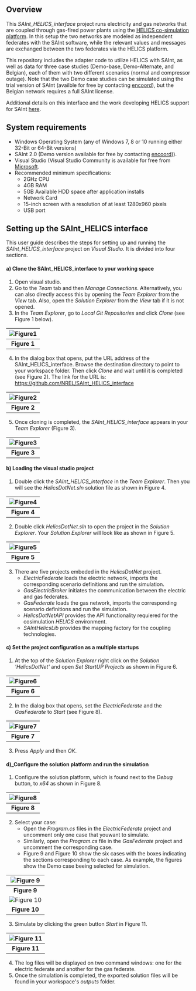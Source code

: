 ## Overview

This *SAInt_HELICS_interface* project runs electricity and gas networks that are coupled through gas-fired power plants using the [HELICS co-simulation platform](https://docs.helics.org/en/latest/). In this setup the two networks are modeled as independent federates with the SAInt software, while the relevant values and messages are exchanged between the two federates via the HELICS platform. 

This repository includes the adapter code to utilize HELICS with SAInt, as well as data for three case studies (Demo-base, Demo-Alternate, and Belgian), each of them with two different scenarios (normal and compressor outage). Note that the two Demo case studies can be simulated using the trial version of SAInt (availble for free by contacting [encoord](https://www.encoord.com/ContactUs.html)), but the Belgian network requires a full SAInt license. 

Additional details on this interface and the work developing HELICS support for SAInt [here](https://www.encoord.com/CaseStudyHELICS.html#top).  

## System requirements 

   - Windows Operating System (any of Windows 7, 8 or 10 running either 32-Bit or 64-Bit versions)
   - SAInt 2.0 (Demo version available for free by contacting [encoord](https://www.encoord.com/ContactUs.html))).
   - Visual Studio (Visual Studio Community is available for free from [Microsoft](https://visualstudio.microsoft.com/free-developer-offers/).
   - Recommended minimum specifications:
      - 2GHz CPU
      - 4GB RAM
      - 5GB Available HDD space after application installs
      - Network Card
      - 15-inch screen with a resolution of at least 1280x960 pixels
      - USB port

## Setting up the SAInt_HELICS interface 

This user guide describes the steps for setting up and running the *SAInt_HELICS_interface* project on *Visual Studio*. It is divided into four sections.

#### a) Clone the SAInt_HELICS_interface to your working space
  1. Open visual studio.
  2. Go to the *Team* tab and then *Manage Connections*. Alternatively, you can also directly access this by opening the *Team Explorer* from the *View* tab. Also, open the *Solution Explorer* from the *View* tab if it is not opened.
  3. In the *Team Explorer*, go to *Local Git Repositories* and click *Clone* (see Figure 1 below).
     
   |![Figure1](ReadMeImages/Figure1.png)| 
   |:--:|
   |<b>Figure 1</b>|

  4. In the dialog box that opens, put the URL address of the SAInt_HELICS_interface. Browse the destination directory to point to your workspace folder. Then click *Clone* and wait until it is completed (see Figure 2). The link for the URL is: https://github.com/NREL/SAInt_HELICS_interface
     
   |![Figure2](ReadMeImages/Figure2.png)|
   |:--:|
   |<b>Figure 2</b>|

  5. Once cloning is completed, the *SAInt_HELICS_interface* appears in your *Team Explorer* (Figure 3). 
     
   |![Figure3](ReadMeImages/Figure3.png)|
   |:--:|
   |<b>Figure 3</b>|
   
#### b) Loading the visual studio project 
  1. Double click the *SAInt_HELICS_interface* in the *Team Explorer*. Then you will see the *HelicsDotNet.sln* solution file as shown in Figure 4.

   |![Figure4](ReadMeImages/Figure4.png)|
   |:--:|
   |<b>Figure 4</b>|

  2. Double click *HelicsDotNet.sln* to open the project in the *Solution Explorer*. Your *Solution Explorer* will look like as shown in Figure 5.
       
   |![Figure5](ReadMeImages/Figure5.png)|
   |:--:|
   |<b>Figure 5</b>|

  3. There are five projects embeded in the *HelicsDotNet* project.
     - *ElectricFederate* loads the electric network, imports the corresponding scenario definitions and run the simulation.
     - *GasElectricBroker* initiates the communication between the electric and gas federates.
     - *GasFederate* loads the gas network, imports the corresponding scenario definitions and run the simulation.
     - *HelicsDotNetAPI* provides the API functionality requiered for the cosimulation *HELICS* environment.
     - *SAIntHelicsLib* provides the mapping factory for the coupling technologies.

#### c) Set the project configuration as a multiple startups
  1. At the top of the *Solution Explorer* right click on the *Solution 'HelicsDotNet'* and open *Set StartUP Projects* as shown in Figure 6. 
    
   |![Figure6](ReadMeImages/Figure6.png)| 
   |:--:|
   |<b>Figure 6</b>|

  2. In the dialog box that opens, set the *ElectricFederate* and the *GasFederate* to *Start* (see Figure 8). 
    
   |![Figure7](ReadMeImages/Figure7.png)| 
   |:--:|
   |<b>Figure 7</b>|

  3. Press *Apply* and then *OK*.
   
#### d)_Configure the solution platform and run the simulation
  1. Configure the solution platform, which is found next to the *Debug* button, to *x64* as shown in Figure 8. 
    
   |![Figure8](ReadMeImages/Figure8.png)|
   |:--:|
   |<b>Figure 8</b>|

  2. Select your case:
     - Open the *Program.cs* files in the *ElectricFederate* project and uncomment only one case that youwant to simulate.
     - Similarly, open the *Program.cs* file in the *GasFederate* project and uncomment the corresponding case.
     - Figure 9 and Figure 10 show the six cases with the boxes indicating the sections corresponding to each case. As example, the figures show the Demo case beeing selected for simulation.
   
   |![Figure 9](ReadMeImages/Figure9.png)|
   |:--:|
   |<b>Figure 9</b>|
   |![Figure 10](ReadMeImages/Figure10.png)|
   |<b>Figure 10</b>|

  3. Simulate by clicking the green button *Start* in Figure 11.
    
   |![Figure 11](ReadMeImages/Figure11.png)|
   |:--:|
   |<b>Figure 11</b>|

  4. The log files will be displayed on two command windows: one for the electric federate and another for the gas federate.
  5. Once the simulation is completed, the exported solution files will be found in your workspace's *outputs* folder.
